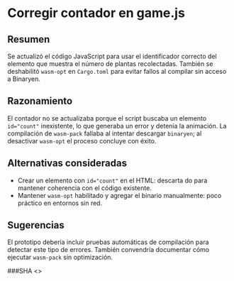 # Corregir contador en game.js

## Resumen
Se actualizó el código JavaScript para usar el identificador correcto del elemento que muestra el número de plantas recolectadas. También se deshabilitó `wasm-opt` en `Cargo.toml` para evitar fallos al compilar sin acceso a Binaryen.

## Razonamiento
El contador no se actualizaba porque el script buscaba un elemento `id="count"` inexistente, lo que generaba un error y detenía la animación. La compilación de `wasm-pack` fallaba al intentar descargar `binaryen`; al desactivar `wasm-opt` el proceso concluye con éxito.

## Alternativas consideradas
- Crear un elemento con `id="count"` en el HTML: descarta do para mantener coherencia con el código existente.
- Mantener `wasm-opt` habilitado y agregar el binario manualmente: poco práctico en entornos sin red.

## Sugerencias
El prototipo debería incluir pruebas automáticas de compilación para detectar este tipo de errores. También convendría documentar cómo ejecutar `wasm-pack` sin optimización.

###SHA
<<git SHA>>
